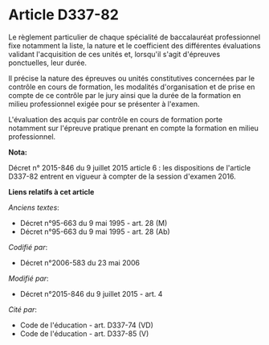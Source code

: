 # Article D337-82

Le règlement particulier de chaque spécialité de baccalauréat professionnel fixe notamment la liste, la nature et le
coefficient des différentes évaluations validant l'acquisition de ces unités et, lorsqu'il s'agit d'épreuves ponctuelles,
leur durée.

Il précise la nature des épreuves ou unités constitutives concernées par le contrôle en cours de formation, les modalités
d'organisation et de prise en compte de ce contrôle par le jury ainsi que la durée de la formation en milieu professionnel
exigée pour se présenter à l'examen. 

L'évaluation des acquis par contrôle en cours de formation porte notamment sur l'épreuve pratique prenant en compte la
formation en milieu professionnel.

**Nota:**

Décret n° 2015-846 du 9 juillet 2015 article 6 : les dispositions de l'article D337-82 entrent en vigueur à compter de la
session d'examen 2016.

**Liens relatifs à cet article**

_Anciens textes_:

  - Décret n°95-663 du 9 mai 1995 - art. 28 (M)
  - Décret n°95-663 du 9 mai 1995 - art. 28 (Ab)

_Codifié par_:

  - Décret n°2006-583 du 23 mai 2006

_Modifié par_:

  - Décret n°2015-846 du 9 juillet 2015 - art. 4

_Cité par_:

  - Code de l'éducation - art. D337-74 (VD)
  - Code de l'éducation - art. D337-85 (V)
